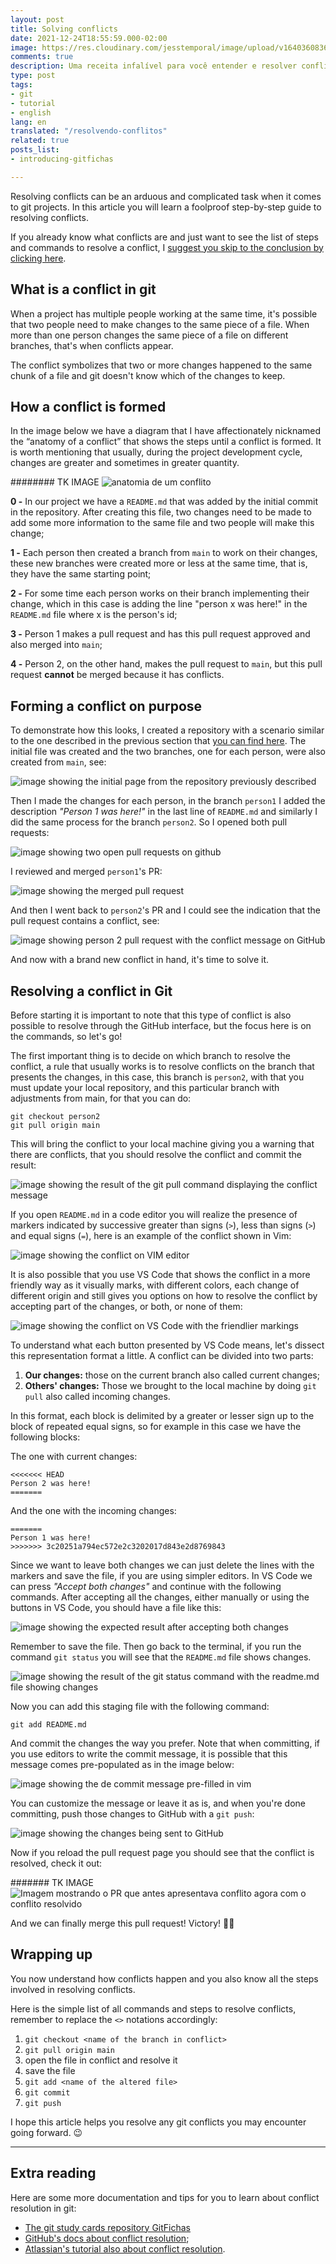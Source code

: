 ```yaml
---
layout: post
title: Solving conflicts
date: 2021-12-24T18:55:59.000-02:00
image: https://res.cloudinary.com/jesstemporal/image/upload/v1640360836/covers/tutorial_gfgm5n.png
comments: true
description: Uma receita infalível para você entender e resolver conflitos sem medo
type: post
tags:
- git
- tutorial
- english
lang: en
translated: "/resolvendo-conflitos"
related: true
posts_list:
- introducing-gitfichas

---
```

Resolving conflicts can be an arduous and complicated task when it comes to git projects. In this article you will learn a foolproof step-by-step guide to resolving conflicts.

If you already know what conflicts are and just want to see the list of steps and commands to resolve a conflict, I [suggest you skip to the conclusion by clicking here](#wrapping-up).

## What is a conflict in git

When a project has multiple people working at the same time, it's possible that two people need to make changes to the same piece of a file. When more than one person changes the same piece of a file on different branches, that's when conflicts appear.

The conflict symbolizes that two or more changes happened to the same chunk of a file and git doesn't know which of the changes to keep.

## How a conflict is formed

In the image below we have a diagram that I have affectionately nicknamed the “anatomy of a conflict” that shows the steps until a conflict is formed. It is worth mentioning that usually, during the project development cycle, changes are greater and sometimes in greater quantity.

######## TK IMAGE
![anatomia de um conflito](https://res.cloudinary.com/jesstemporal/image/upload/v1640379728/anatomia-de-um-conflito_ixpolc.png)

**0 -** In our project we have a `README.md` that was added by the initial commit in the repository. After creating this file, two changes need to be made to add some more information to the same file and two people will make this change;

**1 -** Each person then created a branch from `main` to work on their changes, these new branches were created more or less at the same time, that is, they have the same starting point;

**2 -** For some time each person works on their branch implementing their change, which in this case is adding the line "person x was here!" in the `README.md` file where x is the person's id;

**3 -** Person 1 makes a pull request and has this pull request approved and also merged into `main`;

**4 -** Person 2, on the other hand, makes the pull request to `main`, but this pull request **cannot** be merged because it has conflicts.

## Forming a conflict on purpose

To demonstrate how this looks, I created a repository with a scenario similar to the one described in the previous section that [you can find here](https://github.com/jtemporal/example-conflict). The initial file was created and the two branches, one for each person, were also created from `main`, see:

![image showing the initial page from the repository previously described](https://res.cloudinary.com/jesstemporal/image/upload/v1643764598/git-conflict-resolution/example-repository-page-fig2_a5lkkj.png)

Then I made the changes for each person, in the branch `person1` I added the description _"Person 1 was here!"_ in the last line of `README.md` and similarly I did the same process for the branch `person2`. So I opened both pull requests:

![image showing two open pull requests on github](https://res.cloudinary.com/jesstemporal/image/upload/v1643764614/git-conflict-resolution/list-of-pull-requests-fig3_tq96wf.png)

I reviewed and merged `person1`'s PR:

![image showing the merged pull request](https://res.cloudinary.com/jesstemporal/image/upload/v1643764630/git-conflict-resolution/merged-pull-request-fig4_wjb0n9.png)

And then I went back to `person2`'s PR and I could see the indication that the pull request contains a conflict, see:

![image showing person 2 pull request with the conflict message on GitHub](https://res.cloudinary.com/jesstemporal/image/upload/v1643764659/git-conflict-resolution/pull-request-with-a-conflict-fig5_s26wre.png)

And now with a brand new conflict in hand, it's time to solve it.

## Resolving a conflict in Git

Before starting it is important to note that this type of conflict is also possible to resolve through the GitHub interface, but the focus here is on the commands, so let's go!

The first important thing is to decide on which branch to resolve the conflict, a rule that usually works is to resolve conflicts on the branch that presents the changes, in this case, this branch is `person2`, with that you must update your local repository, and this particular branch with adjustments from main, for that you can do:

```console
git checkout person2
git pull origin main
```

This will bring the conflict to your local machine giving you a warning that there are conflicts, that you should resolve the conflict and commit the result:

![image showing the result of the git pull command displaying the conflict message](https://res.cloudinary.com/jesstemporal/image/upload/v1643765012/git-conflict-resolution/git-pull-with-conflict-message-fig6_tjmlsx.png)

If you open `README.md` in a code editor you will realize the presence of markers indicated by successive greater than signs (`>`), less than signs (`>`) and equal signs (`=`), here is an example of the conflict shown in Vim:

![image showing the conflict on VIM editor](https://res.cloudinary.com/jesstemporal/image/upload/v1643765013/git-conflict-resolution/conflict-displayed-on-vim-fig7_ewxhxf.png)

It is also possible that you use VS Code that shows the conflict in a more friendly way as it visually marks, with different colors, each change of different origin and still gives you options on how to resolve the conflict by accepting part of the changes, or both, or none of them:

![image showing the conflict on VS Code with the friendlier markings](https://res.cloudinary.com/jesstemporal/image/upload/v1643765144/git-conflict-resolution/conflict-displayed-in-vs-code-fig8_pyts3e.png)

To understand what each button presented by VS Code means, let's dissect this representation format a little. A conflict can be divided into two parts:

1. **Our changes:** those on the current branch also called current changes;
1. **Others' changes:** Those we brought to the local machine by doing `git pull` also called incoming changes.

In this format, each block is delimited by a greater or lesser sign up to the block of repeated equal signs, so for example in this case we have the following blocks:

The one with current changes:

```console
<<<<<<< HEAD
Person 2 was here!
=======
```

And the one with the incoming changes:


```console
=======
Person 1 was here!
>>>>>>> 3c20251a794ec572e2c3202017d843e2d8769843
```

Since we want to leave both changes we can just delete the lines with the markers and save the file, if you are using simpler editors. In VS Code we can press _"Accept both changes"_ and continue with the following commands. After accepting all the changes, either manually or using the buttons in VS Code, you should have a file like this:

![image showing the expected result after accepting both changes](https://res.cloudinary.com/jesstemporal/image/upload/v1643765298/git-conflict-resolution/the-resulting-file-after-conflict-fixing-fig9_pp45rb.png)

Remember to save the file. Then go back to the terminal, if you run the command `git status` you will see that the `README.md` file shows changes.

![image showing the result of the git status command with the readme.md file showing changes](https://res.cloudinary.com/jesstemporal/image/upload/v1643765300/git-conflict-resolution/git-status-message-after-fixing-conflicts-fig10_kvp98h.png)

Now you can add this staging file with the following command:

```console
git add README.md
```

And commit the changes the way you prefer. Note that when committing, if you use editors to write the commit message, it is possible that this message comes pre-populated as in the image below:

![image showing the de commit message pre-filled in vim](https://res.cloudinary.com/jesstemporal/image/upload/v1643765548/git-conflict-resolution/automatic-commit-message-after-fixing-conflict-fig11_havtpt.png)

You can customize the message or leave it as is, and when you're done committing, push those changes to GitHub with a `git push`:

![image showing the changes being sent to GitHub](https://res.cloudinary.com/jesstemporal/image/upload/v1643765581/git-conflict-resolution/message-after-pushing-commit-with-fixed-conflict-fig12_wh3hft.png)

Now if you reload the pull request page you should see that the conflict is resolved, check it out:

####### TK IMAGE
![Imagem mostrando o PR que antes apresentava conflito agora com o conflito resolvido](https://res.cloudinary.com/jesstemporal/image/upload/v1643765641/git-conflict-resolution/updated-pull-request-without-conflict-after-latest-commit-fig13_jrunmz.png)

And we can finally merge this pull request! Victory! 🎉🎉

## Wrapping up<a name="wrapping-up"></a>

You now understand how conflicts happen and you also know all the steps involved in resolving conflicts.

Here is the simple list of all commands and steps to resolve conflicts, remember to replace the `<>` notations accordingly:

1. `git checkout <name of the branch in conflict>`
2. `git pull origin main`
3. open the file in conflict and resolve it
4. save the file
5. `git add <name of the altered file>`
6. `git commit`
7. `git push`

I hope this article helps you resolve any git conflicts you may encounter going forward. 😉

---

## Extra reading

Here are some more documentation and tips for you to learn about conflict resolution in git:

* [The git study cards repository GitFichas](https://gitfichas.com/en?utm_source=blog)
* [GitHub's docs about conflict resolution](https://docs.github.com/en/pull-requests/collaborating-with-pull-requests/addressing-merge-conflicts/about-merge-conflicts);
* [Atlassian's tutorial also about conflict resolution](https://www.atlassian.com/git/tutorials/using-branches/merge-conflicts).
